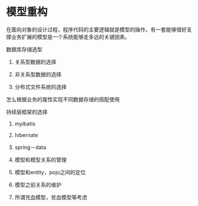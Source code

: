 # 模型重构

在面向对象的设计过程，程序代码的主要逻辑就是模型的操作。有一套能够很好支撑业务扩展的模型是一个系统能够走多远的关键因素。

数据库存储选型

1. 关系型数据的选择

2. 非关系型数据的选择

3. 分布式文件系统的选择

怎么根据业务的属性实现不同数据存储的搭配使用

持续层框架的选择

1. myibatis

2. hibernate

3. spring－data

4. 模型和模型关系的管理

5. 模型和entity，pojo之间的定位

6. 模型之前关系的维护

7. 所谓充血模型，贫血模型等考虑



